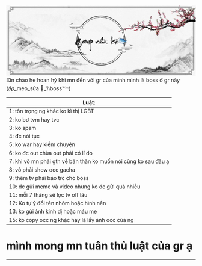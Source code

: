![ảnh gr](Inmage/Messenger_creation_1083512096447083.jpeg)
Xin chào he hoan hỷ khi mn đến với gr của mình mình là boss ở gr này (𝜗𝜚_meo_sứa 🧋_𐙚boss𓆝)

| Luật:                                                           |
|-----------------------------------------------------------------|
| 1: tôn trọng ng khác ko kì thị LGBT                             |
| 2: ko bơ tvm hay tvc                                            |
| 3: ko spam                                                      |
| 4: đc nói tục                                                   |
| 5: ko war hay kiếm chuyện                                       |
| 6: ko đc out chùa out phải có lí do                             |
| 7: khi vô mn phải gth về bản thân ko muốn nói cũng ko sau đâu ạ |
| 8: vô phải show occ gacha                                       |
| 9: thêm tv phải báo trc  cho boss                               |
| 10: đc gửi meme và video nhưng ko đc gửi quá nhiều              |
| 11: mỗi 7 tháng sẽ lọc tv off lâu                               |
| 12: Ko tự ý đổi tên nhóm hoặc hình nền                          |
| 13: ko gửi ảnh kinh dị hoặc máu me                              |
| 15: ko copy occ ng khác hay là lấy ảnh occ của ng               |

# mình mong mn tuân thủ luật của gr ạ
-------------------------------------------------------------------
